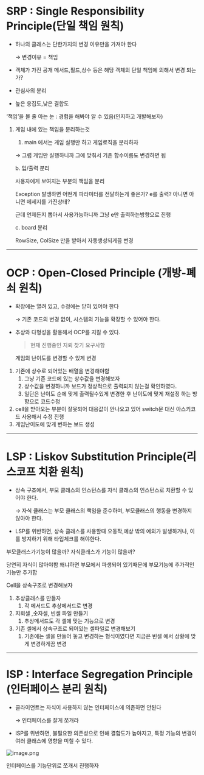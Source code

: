 # SRP : Single Responsibility Principle(단일 책임 원칙)

- 하나의 클래스는  단한가지의 변경 이유만을 가져야 한다
    
    → 변경이유 = 책임
    
- 객체가 가진 공개 메서드,필드,상수 등은 해당 객체의 단일 책임에 의해서 변경 되는가?
- 관심사의 분리
- 높은 응집도,낮은 결합도

‘책임’을 볼 줄 아는 눈 : 경험을 해봐야 알 수 있음(인지하고 개발해보자)

1. 게임 내에 있는 책임을 분리하는것
    1. main 에서는 게임 실행만 하고 게임로직을 분리하자
    
    → 그럼 게임만 실행하니까 그에 맞춰서 기존 함수이름도 변경하면 됨
    
    b. 입/출력 분리
    
    사용자에게 보여지는 부분의 책임을 분리
    
    Exception 발생하면 어떤게 파라미터를 전달하는게 좋은가? 
     e를 출력? 아니면 아니면 메세지를 가진상태? 
    
    근데 언제든지 뽑아서 사용가능하니까 그냥 e만 출력하는방향으로 진행
    
    c.  board 분리
    
    RowSize, ColSize  만을 받아서 자동생성되게끔 변경
    

---

# OCP : Open-Closed Principle (개방-폐쇠 원칙)

- 확장에는 열려 있고, 수정에는 닫혀 있어야 한다
    
    → 기존 코드의 변경 없이, 시스템의 기능을 확장할 수 있어야 한다.
    
- 추상와 다형성을 활용해서 OCP를 지킬 수 있다.
    
    
    > 현재 진행중인 지뢰 찾기 요구사항
    
    게임의 난이도를 변경할 수 있게 변경
    > 

1. 기존에 상수로 되어있는 배열을 변경해야함
    1. 그냥 기존 코드에 있는 상수값을 변경해보자
    2. 상수값을 변경하니까 보드가 정상적으로 출력되지 않는걸 확인하였다. 
    3. 일단은 난이도 순에 맞게 출력될수있게 변경한 후 난이도에 맞게 재설정 하는 방향으로 코드수정
2. cell을 받아오는 부분이 잘못되어 대응값이 안나오고 있어 switch문 대신 아스키코드 사용해서 수정 진행
3. 게임난이도에 맞게 변하는 보드 생성

---

# LSP : Liskov Substitution Principle(리스코프 치환 원칙)

- 상속 구조에서, 부모 클래스의 인스턴스를 자식 클래스의 인스턴스로 치환할 수 있어야 한다.
    
    → 자식 클래스는 부모 클래스의 책임을 준수하며, 부모클래스의 행동을 변경하지 않아야 한다.
    
- LSP를 위반하면, 상속 클래스를 사용할때 오동작,예상 밖의 예외가 발생하거나, 이를 방지하기 위해 타입체크를 해야한다.

부모클래스가기능이 많을까? 자식클래스가 기능이 많을까?

당연히 자식이 많아야함 왜냐하면 부모에서 파생되어 있기때문에 부모기능에 추가적인 기능만 추가함

Cell을 상속구조로 변경해보자

1. 추상클래스를 만들자
    1. 각 메서드도 추상메서드로 변경
2. 지뢰셀 ,숫자셀, 빈셀 파일 만들기
    1. 추상메서드도 각 셀에 맞는 기능으로 변경
3. 기존 셀에서 상속구조로 되어있는 셀파일로 변경해보기
    1. 기존에는 셀을 만들어 놓고 변경하는 형식이였다면 지금은 빈셀 에서 상황에 맞게 변경하게끔 변경

---

# ISP :  Interface Segregation Principle (인터페이스 분리 원칙)

- 클라이언트는 자식이 사용하지 않는 인터페이스에 의존하면 안된다
    
    → 인터페이스를 잘게 쪼개라
    
- ISP를 위반하면, 불필요한 의존성으로 인해 결합도가 높아지고, 특정 기능의 변경이 여러 클래스에 영향을 미칠 수 있다.

![image.png](https://prod-files-secure.s3.us-west-2.amazonaws.com/638f156c-ab35-4f7a-9b1f-c5ded03b6195/0065f561-31f1-4226-87e7-983cd682115a/image.png)

인터페이스를 기능단위로 쪼개서 진행하자
